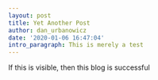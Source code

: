 ```yaml
---
layout: post
title: Yet Another Post
author: dan_urbanowicz
date: '2020-01-06 16:47:04'
intro_paragraph: This is merely a test
---
```

If this is visible, then this blog is successful
